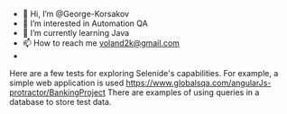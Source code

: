 - 👋 Hi, I’m @George-Korsakov
- 👀 I’m interested in Automation QA
- 🌱 I’m currently learning Java
- 📫 How to reach me voland2k@gmail.com
- 
Here are a few tests for exploring Selenide's capabilities. 
For example, a simple web application is used https://www.globalsqa.com/angularJs-protractor/BankingProject
There are examples of using queries in a database to store test data.
<!---
George-Korsakov/George-Korsakov is a ✨ special ✨ repository because its `README.md` (this file) appears on your GitHub profile.
You can click the Preview link to take a look at your changes.
--->
